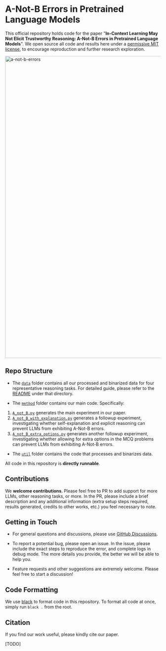 # A-Not-B Errors in Pretrained Language Models

This official repository holds code for the paper "**In-Context Learning May Not Elicit Trustworthy Reasoning: A-Not-B Errors in Pretrained Language Models**". We open source all code and results here under a [permissive MIT license](LICENSE), to encourage reproduction and further research exploration.

<img width="977" alt="a-not-b-errors" src="https://github.com/Peiyang-Song/LLM-A-Not-B-Errors/assets/114432581/f6d8844a-da32-40f1-ad5a-bbe5e14bcfee">

## Repo Structure

* The [`data`](data) folder contains all our processed and binarized data for four representative reasoning tasks. For detailed guide, please refer to the [README](data/README.md) under that directory.

* The [`method`](method) folder contains our main code. Specifically:

1) [`A_not_B.py`](method/A_not_B.py) generates the main experiment in our paper.
2) [`A_not_B_with_explanation.py`](method/A_not_B_with_explanation.py) generates a followup experiment, investigating whether self-explanation and explicit reasoning can prevent LLMs from exhibiting A-Not-B errors.
3) [`A_not_B_extra_options.py`](method/A_not_B_extra_options.py) generates another followup experiment, investigating whether allowing for extra options in the MCQ problems can prevent LLMs from exhibiting A-Not-B errors.

* The [`util`](util) folder contains the code that processes and binarizes data.

All code in this repository is **directly runnable**.

## Contributions

We **welcome contributions**. Please feel free to PR to add support for more LLMs, other reasoning tasks, or more. In the PR, please include a brief description and any additional information (extra setup steps required, results generated, credits to other works, etc.) you feel necessary to note.

## Getting in Touch

* For general questions and discussions, please use [GitHub Discussions](https://github.com/lean-dojo/LeanCopilot/discussions). 

* To report a potential bug, please open an issue. In the issue, please include the exact steps to reproduce the error, and complete logs in debug mode. The more details you provide, the better we will be able to help you.

* Feature requests and other suggestions are extremely welcome. Please feel free to start a discussion!

## Code Formatting

We use [black](https://github.com/psf/black) to format code in this repository. To format all code at once, simply run `black .` from the root.

## Citation

If you find our work useful, please kindly cite our paper.

[TODO]
